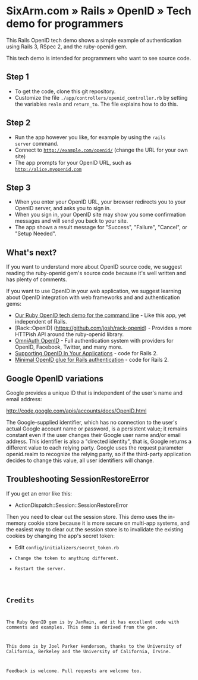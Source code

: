 # SixArm.com » Rails » OpenID » Tech demo for programmers

This Rails OpenID tech demo shows a simple example of authentication using Rails 3, RSpec 2, and the ruby-openid gem.

This tech demo is intended for programmers who want to see source code.


## Step 1

  * To get the code, clone this git repository.
  * Customize the file <code>./app/controllers/openid_controller.rb</code> by setting the variables <code>realm</code> and <code>return_to</code>. The file explains how to do this.

## Step 2

  * Run the app however you like, for example by using the <code>rails server</code> command.
  * Connect to <code>http://example.com/openid/</code> (change the URL for your own site)
  * The app prompts for your OpenID URL, such as <code>http://alice.myopenid.com</code>

## Step 3

  * When you enter your OpenID URL, your browser redirects you to your OpenID server, and asks you to sign in.
  * When you sign in, your OpenID site may show you some confirmation messages and will send you back to your site.
  * The app shows a result message for "Success", "Failure", "Cancel", or "Setup Needed".


## What's next?

If you want to understand more about OpenID source code, we suggest reading the ruby-openid gem's source code because it's well written and has plenty of comments.

If you want to use OpenID in your web application, we suggest learning about OpenID integration with web frameworks and and authentication gems:

  * [Our Ruby OpenID tech demo for the command line](https://github.com/SixArm/sixarm_ruby_openid_tech_demo) - Like this app, yet independent of Rails.
  * [Rack::OpenID] (https://github.com/josh/rack-openid) - Provides a more HTTPish API around the ruby-openid library.
  * [OmniAuth OpenID](https://github.com/intridea/omniauth-openid) - Full authentication system with providers for OpenID, Facebook, Twitter, and many more.
  * [Supporting OpenID In Your Applications](http://danwebb.net/2007/2/27/the-no-shit-guide-to-supporting-openid-in-your-applications) - code for Rails 2.
  * [Minimal OpenID glue for Rails authentication](http://anthonybailey.livejournal.com/35207.html) - code for Rails 2.


## Google OpenID variations

Google provides a unique ID that is independent of the user's name and email address:

http://code.google.com/apis/accounts/docs/OpenID.html

The Google-supplied identifier, which has no connection to the user's actual Google account name or password, is a persistent value; it remains constant even if the user changes their Google user name and/or email address. This identifier is also a "directed identity", that is, Google returns a different value to each relying party. Google uses the request parameter openid.realm to recognize the relying party, so if the third-party application decides to change this value, all user identifiers will change.


## Troubleshooting SessionRestoreError

If you get an error like this:

  * ActionDispatch::Session::SessionRestoreError

Then you need to clear out the session store. This demo uses the in-memory cookie store because it is more secure on multi-app systems, and the easiest way to clear out the session store is to invalidate the existing cookies by changing the app's secret token:

  * Edit <code>config/initializers/secret_token.rb
  * Change the token to anything different.
  * Restart the server.


## Credits

The Ruby OpenID gem is by JanRain, and it has excellent code with comments and examples. This demo is derived from the gem.

This demo is by Joel Parker Henderson, thanks to the University of California, Berkeley and the University of California, Irvine.

Feedback is welcome. Pull requests are welcome too.
